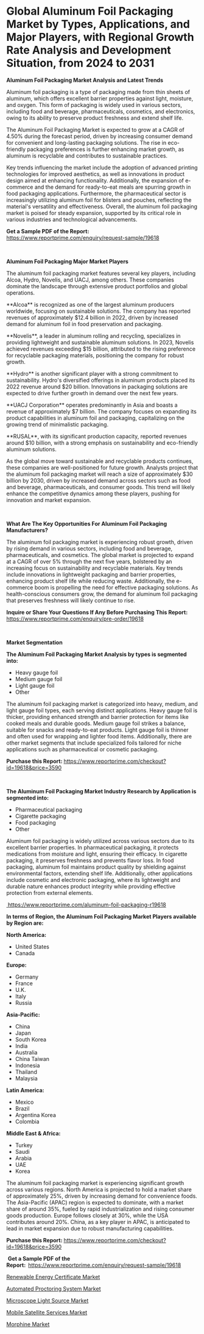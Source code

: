 <p><h1>Global Aluminum Foil Packaging Market by Types, Applications, and Major Players, with Regional Growth Rate Analysis and Development Situation, from 2024 to 2031</h1></p><p><strong>Aluminum Foil Packaging Market Analysis and Latest Trends</strong></p>
<p><p>Aluminum foil packaging is a type of packaging made from thin sheets of aluminum, which offers excellent barrier properties against light, moisture, and oxygen. This form of packaging is widely used in various sectors, including food and beverage, pharmaceuticals, cosmetics, and electronics, owing to its ability to preserve product freshness and extend shelf life. </p><p>The Aluminum Foil Packaging Market is expected to grow at a CAGR of 4.50% during the forecast period, driven by increasing consumer demand for convenient and long-lasting packaging solutions. The rise in eco-friendly packaging preferences is further enhancing market growth, as aluminum is recyclable and contributes to sustainable practices. </p><p>Key trends influencing the market include the adoption of advanced printing technologies for improved aesthetics, as well as innovations in product design aimed at enhancing functionality. Additionally, the expansion of e-commerce and the demand for ready-to-eat meals are spurring growth in food packaging applications. Furthermore, the pharmaceutical sector is increasingly utilizing aluminum foil for blisters and pouches, reflecting the material's versatility and effectiveness. Overall, the aluminum foil packaging market is poised for steady expansion, supported by its critical role in various industries and technological advancements.</p></p>
<p><strong>Get a Sample PDF of the Report:&nbsp;</strong> <a href="https://www.reportprime.com/enquiry/request-sample/19618?utm_campaign=9&utm_medium=2&utm_source=Github&utm_content=ia&utm_term=23112024&utm_id=aluminum-foil-packaging">https://www.reportprime.com/enquiry/request-sample/19618</a></p>
<p>&nbsp;</p>
<p><strong>Aluminum Foil Packaging Major Market Players</strong></p>
<p><p>The aluminum foil packaging market features several key players, including Alcoa, Hydro, Novelis, and UACJ, among others. These companies dominate the landscape through extensive product portfolios and global operations.</p><p>**Alcoa** is recognized as one of the largest aluminum producers worldwide, focusing on sustainable solutions. The company has reported revenues of approximately $12.4 billion in 2022, driven by increased demand for aluminum foil in food preservation and packaging.</p><p>**Novelis**, a leader in aluminum rolling and recycling, specializes in providing lightweight and sustainable aluminum solutions. In 2023, Novelis achieved revenues exceeding $15 billion, attributed to the rising preference for recyclable packaging materials, positioning the company for robust growth.</p><p>**Hydro** is another significant player with a strong commitment to sustainability. Hydro's diversified offerings in aluminum products placed its 2022 revenue around $20 billion. Innovations in packaging solutions are expected to drive further growth in demand over the next few years.</p><p>**UACJ Corporation** operates predominantly in Asia and boasts a revenue of approximately $7 billion. The company focuses on expanding its product capabilities in aluminum foil and packaging, capitalizing on the growing trend of minimalistic packaging.</p><p>**RUSAL**, with its significant production capacity, reported revenues around $10 billion, with a strong emphasis on sustainability and eco-friendly aluminum solutions. </p><p>As the global move toward sustainable and recyclable products continues, these companies are well-positioned for future growth. Analysts project that the aluminum foil packaging market will reach a size of approximately $30 billion by 2030, driven by increased demand across sectors such as food and beverage, pharmaceuticals, and consumer goods. This trend will likely enhance the competitive dynamics among these players, pushing for innovation and market expansion.</p></p>
<p>&nbsp;</p>
<p><strong>What Are The Key Opportunities For Aluminum Foil Packaging Manufacturers?</strong></p>
<p><p>The aluminum foil packaging market is experiencing robust growth, driven by rising demand in various sectors, including food and beverage, pharmaceuticals, and cosmetics. The global market is projected to expand at a CAGR of over 5% through the next five years, bolstered by an increasing focus on sustainability and recyclable materials. Key trends include innovations in lightweight packaging and barrier properties, enhancing product shelf life while reducing waste. Additionally, the e-commerce boom is propelling the need for effective packaging solutions. As health-conscious consumers grow, the demand for aluminum foil packaging that preserves freshness will likely continue to rise.</p></p>
<p><strong>Inquire or Share Your Questions If Any Before Purchasing This Report:</strong> <a href="https://www.reportprime.com/enquiry/pre-order/19618?utm_campaign=9&utm_medium=2&utm_source=Github&utm_content=ia&utm_term=23112024&utm_id=aluminum-foil-packaging">https://www.reportprime.com/enquiry/pre-order/19618</a></p>
<p>&nbsp;</p>
<p><strong>Market Segmentation</strong></p>
<p><strong>The Aluminum Foil Packaging Market Analysis by types is segmented into:</strong></p>
<p><ul><li>Heavy gauge foil</li><li>Medium gauge foil</li><li>Light gauge foil</li><li>Other</li></ul></p>
<p><p>The aluminum foil packaging market is categorized into heavy, medium, and light gauge foil types, each serving distinct applications. Heavy gauge foil is thicker, providing enhanced strength and barrier protection for items like cooked meals and durable goods. Medium gauge foil strikes a balance, suitable for snacks and ready-to-eat products. Light gauge foil is thinner and often used for wrapping and lighter food items. Additionally, there are other market segments that include specialized foils tailored for niche applications such as pharmaceutical or cosmetic packaging.</p></p>
<p><strong>Purchase this Report:&nbsp;</strong><a href="https://www.reportprime.com/checkout?id=19618&price=3590&utm_campaign=9&utm_medium=2&utm_source=Github&utm_content=ia&utm_term=23112024&utm_id=aluminum-foil-packaging">https://www.reportprime.com/checkout?id=19618&price=3590</a></p>
<p>&nbsp;</p>
<p><strong>The Aluminum Foil Packaging Market Industry Research by Application is segmented into:</strong></p>
<p><ul><li>Pharmaceutical packaging</li><li>Cigarette packaging</li><li>Food packaging</li><li>Other</li></ul></p>
<p><p>Aluminum foil packaging is widely utilized across various sectors due to its excellent barrier properties. In pharmaceutical packaging, it protects medications from moisture and light, ensuring their efficacy. In cigarette packaging, it preserves freshness and prevents flavor loss. In food packaging, aluminum foil maintains product quality by shielding against environmental factors, extending shelf life. Additionally, other applications include cosmetic and electronic packaging, where its lightweight and durable nature enhances product integrity while providing effective protection from external elements.</p></p>
<p><a href="https://www.reportprime.com/aluminum-foil-packaging-r19618?utm_campaign=9&utm_medium=2&utm_source=Github&utm_content=ia&utm_term=23112024&utm_id=aluminum-foil-packaging">&nbsp;https://www.reportprime.com/aluminum-foil-packaging-r19618</a></p>
<p><strong>In terms of Region, the Aluminum Foil Packaging Market Players available by Region are:</strong></p>
<p>
    <p> <strong> North America: </strong>
        <ul>
            <li>United States</li>
            <li>Canada</li>
        </ul>
        </p> 
    <p> <strong> Europe: </strong>
        <ul>
            <li>Germany</li>
            <li>France</li>
            <li>U.K.</li>
            <li>Italy</li>
            <li>Russia</li>
        </ul>
        </p> 
    <p> <strong> Asia-Pacific: </strong>
        <ul>
            <li>China</li>
            <li>Japan</li>
            <li>South Korea</li>
            <li>India</li>
            <li>Australia</li>
            <li>China Taiwan</li>
            <li>Indonesia</li>
            <li>Thailand</li>
            <li>Malaysia</li>
        </ul>
        </p> 
    <p> <strong> Latin America: </strong>
        <ul>
            <li>Mexico</li>
            <li>Brazil</li>
            <li>Argentina Korea</li>
            <li>Colombia</li>
        </ul>
        </p> 
    <p> <strong> Middle East & Africa: </strong>
        <ul>
            <li>Turkey</li>
            <li>Saudi</li>
            <li>Arabia</li>
            <li>UAE</li>
            <li>Korea</li>
        </ul>
    </p>
    </p>
<p><p>The aluminum foil packaging market is experiencing significant growth across various regions. North America is projected to hold a market share of approximately 25%, driven by increasing demand for convenience foods. The Asia-Pacific (APAC) region is expected to dominate, with a market share of around 35%, fueled by rapid industrialization and rising consumer goods production. Europe follows closely at 30%, while the USA contributes around 20%. China, as a key player in APAC, is anticipated to lead in market expansion due to robust manufacturing capabilities.</p></p>
<p><strong>Purchase this Report: </strong><a href="https://www.reportprime.com/checkout?id=19618&price=3590&utm_campaign=9&utm_medium=2&utm_source=Github&utm_content=ia&utm_term=23112024&utm_id=aluminum-foil-packaging">https://www.reportprime.com/checkout?id=19618&price=3590</a></p>
<p>&nbsp;<strong>Get a Sample PDF of the Report:&nbsp;&nbsp;</strong><a href="https://www.reportprime.com/enquiry/request-sample/19618?utm_campaign=9&utm_medium=2&utm_source=Github&utm_content=ia&utm_term=23112024&utm_id=aluminum-foil-packaging">https://www.reportprime.com/enquiry/request-sample/19618</a></p>
<p><strong></strong></p>
<p><p><a href="https://issuu.com/reportprime-2/docs/renewable-energy-certificate-market_5efff80203f38a?utm_campaign=9&utm_medium=2&utm_source=Github&utm_content=ia&utm_term=23112024&utm_id=aluminum-foil-packaging">Renewable Energy Certificate Market</a></p><p><a href="https://issuu.com/reportprime-2/docs/automated-proctoring-system-market-_4212df8c203e59?utm_campaign=9&utm_medium=2&utm_source=Github&utm_content=ia&utm_term=23112024&utm_id=aluminum-foil-packaging">Automated Proctoring System Market</a></p><p><a href="https://github.com/marloy8/Market-Research-Report-List-6/blob/main/microscope-light-source-market.md?utm_campaign=9&utm_medium=2&utm_source=Github&utm_content=ia&utm_term=23112024&utm_id=aluminum-foil-packaging">Microscope Light Source Market</a></p><p><a href="https://www.linkedin.com/pulse/global-regional-expansion-mobile-satellite-services-market-ck9ic?utm_campaign=9&utm_medium=2&utm_source=Github&utm_content=ia&utm_term=23112024&utm_id=aluminum-foil-packaging">Mobile Satellite Services Market</a></p><p><a href="https://www.linkedin.com/pulse/morphine-market-analysis-size-dynamics-expected-growth-thefrom-4xv6e?utm_campaign=9&utm_medium=2&utm_source=Github&utm_content=ia&utm_term=23112024&utm_id=aluminum-foil-packaging">Morphine Market</a></p></p>